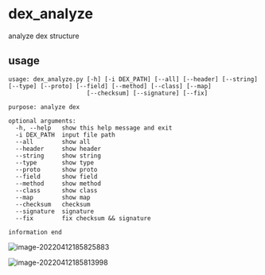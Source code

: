 # dex_analyze

analyze dex structure 

## usage

```shell
usage: dex_analyze.py [-h] [-i DEX_PATH] [--all] [--header] [--string] [--type] [--proto] [--field] [--method] [--class] [--map]
                      [--checksum] [--signature] [--fix]

purpose: analyze dex

optional arguments:
  -h, --help   show this help message and exit
  -i DEX_PATH  input file path
  --all        show all
  --header     show header
  --string     show string
  --type       show type
  --proto      show proto
  --field      show field
  --method     show method
  --class      show class
  --map        show map
  --checksum   checksum
  --signature  signature
  --fix        fix checksum && signature

information end
```

![image-20220412185825883](https://cdn.jsdelivr.net/gh/wr-web/picture/image-20220412185825883.png)

![image-20220412185813998](https://cdn.jsdelivr.net/gh/wr-web/picture/image-20220412185813998.png)

